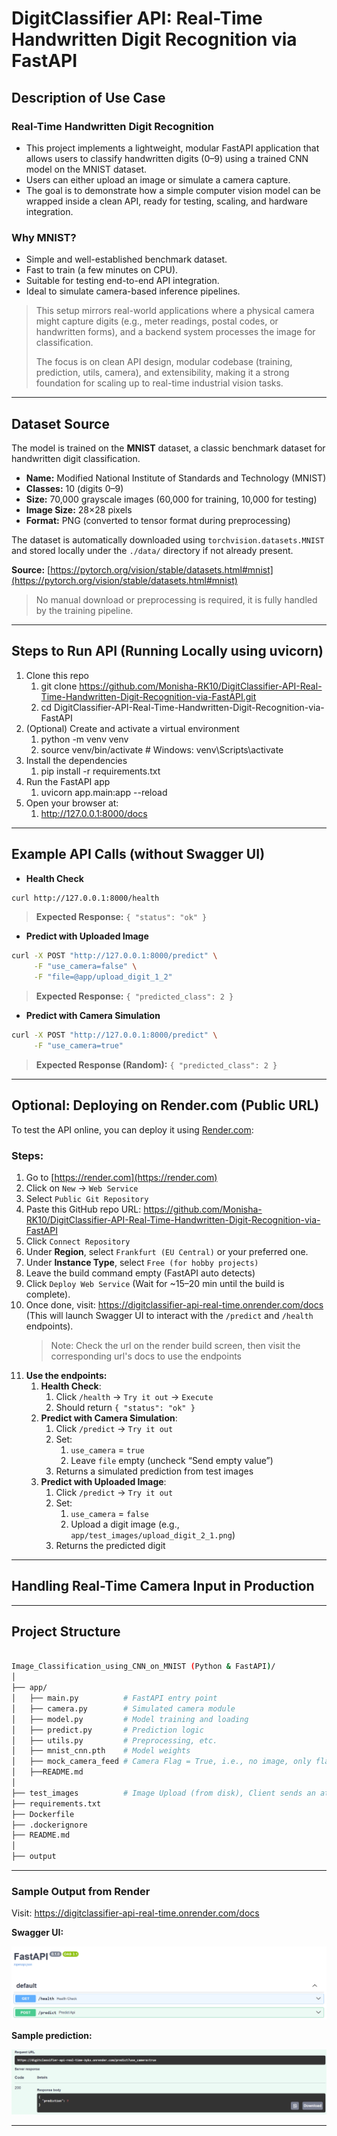 # DigitClassifier API: Real-Time Handwritten Digit Recognition via FastAPI

## Description of Use Case

### Real-Time Handwritten Digit Recognition

- This project implements a lightweight, modular FastAPI application that allows users to classify handwritten digits (0–9) using a trained CNN model on the MNIST dataset.
- Users can either upload an image or simulate a camera capture.
- The goal is to demonstrate how a simple computer vision model can be wrapped inside a clean API, ready for testing, scaling, and hardware integration.

### Why MNIST?

- Simple and well-established benchmark dataset.
- Fast to train (a few minutes on CPU).
- Suitable for testing end-to-end API integration.
- Ideal to simulate camera-based inference pipelines.

> This setup mirrors real-world applications where a physical camera might capture digits (e.g., meter readings, postal codes, or handwritten forms), and a backend system processes the image for classification.
>
> The focus is on clean API design, modular codebase (training, prediction, utils, camera), and extensibility, making it a strong foundation for scaling up to real-time industrial vision tasks.

---

## Dataset Source

The model is trained on the **MNIST** dataset, a classic benchmark dataset for handwritten digit classification.

- **Name:** Modified National Institute of Standards and Technology (MNIST)
- **Classes:** 10 (digits 0–9)
- **Size:** 70,000 grayscale images (60,000 for training, 10,000 for testing)
- **Image Size:** 28×28 pixels
- **Format:** PNG (converted to tensor format during preprocessing)

The dataset is automatically downloaded using `torchvision.datasets.MNIST` and stored locally under the `./data/` directory if not already present.

**Source:**  [https://pytorch.org/vision/stable/datasets.html#mnist](https://pytorch.org/vision/stable/datasets.html#mnist)

> No manual download or preprocessing is required, it is fully handled by the training pipeline.

---

## Steps to Run API (Running Locally using uvicorn)

1. Clone this repo
   1. git clone https://github.com/Monisha-RK10/DigitClassifier-API-Real-Time-Handwritten-Digit-Recognition-via-FastAPI.git
   2. cd DigitClassifier-API-Real-Time-Handwritten-Digit-Recognition-via-FastAPI
2. (Optional) Create and activate a virtual environment
   1. python -m venv venv
   2. source venv/bin/activate  # Windows: venv\Scripts\activate
3. Install the dependencies
   1. pip install -r requirements.txt
4. Run the FastAPI app
   1. uvicorn app.main:app --reload
5. Open your browser at:
   1. http://127.0.0.1:8000/docs

---

## Example API Calls (without Swagger UI)

- **Health Check**

```bash
curl http://127.0.0.1:8000/health
```
> **Expected Response:** `{ "status": "ok" }`

- **Predict with Uploaded Image**
  
```bash
curl -X POST "http://127.0.0.1:8000/predict" \
     -F "use_camera=false" \
     -F "file=@app/upload_digit_1_2"
```
> **Expected Response:** `{ "predicted_class": 2 }`

- **Predict with Camera Simulation**

```bash
curl -X POST "http://127.0.0.1:8000/predict" \
     -F "use_camera=true"
```
> **Expected Response (Random):** `{ "predicted_class": 2 }`

---

## Optional: Deploying on Render.com (Public URL)

To test the API online, you can deploy it using [Render.com](https://render.com/):

### Steps:

  1. Go to [https://render.com](https://render.com)
  2. Click on `New` → `Web Service`
  3. Select `Public Git Repository`
  4. Paste this GitHub repo URL: https://github.com/Monisha-RK10/DigitClassifier-API-Real-Time-Handwritten-Digit-Recognition-via-FastAPI 
  5. Click `Connect Repository`
  6. Under **Region**, select `Frankfurt (EU Central)` or your preferred one.
  7. Under **Instance Type**, select `Free (for hobby projects)`
  8. Leave the build command empty (FastAPI auto detects)
  9. Click `Deploy Web Service` (Wait for ~15–20 min until the build is complete).
  10. Once done, visit: https://digitclassifier-api-real-time.onrender.com/docs (This will launch Swagger UI to interact with the `/predict` and `/health` endpoints).
      > Note: Check the url on the render build screen, then visit the corresponding url's docs to use the endpoints
  12. **Use the endpoints:**
      1. **Health Check**:
           1. Click `/health` → `Try it out` → `Execute`
           2. Should return `{ "status": "ok" }`
      2. **Predict with Camera Simulation**:
           1. Click `/predict` → `Try it out`
           2. Set:
              1. `use_camera` = `true`
              2. Leave `file` empty (uncheck “Send empty value”)
          3. Returns a simulated prediction from test images
      3. **Predict with Uploaded Image**:
         1. Click `/predict` → `Try it out`
         2. Set:
            1. `use_camera` = `false`
            2. Upload a digit image (e.g., `app/test_images/upload_digit_2_1.png`)
         3. Returns the predicted digit





---

## Handling Real-Time Camera Input in Production

---

## Project Structure

```bash

Image_Classification_using_CNN_on_MNIST (Python & FastAPI)/
│
├── app/
│   ├── main.py          # FastAPI entry point
│   ├── camera.py        # Simulated camera module
│   ├── model.py         # Model training and loading
│   ├── predict.py       # Prediction logic
│   ├── utils.py         # Preprocessing, etc.
│   ├── mnist_cnn.pth    # Model weights
│   ├── mock_camera_feed # Camera Flag = True, i.e., no image, only flag
│   ├──README.md        
│
├── test_images          # Image Upload (from disk), Client sends an attached image file i.e., Camera Flag = False
├── requirements.txt
├── Dockerfile
├── .dockerignore
├── README.md
│
├── output 

```
---
### Sample Output from Render

Visit: https://digitclassifier-api-real-time.onrender.com/docs

**Swagger UI:**

![Swagger UI Screenshot](output/swagger_ui.png)

**Sample prediction:**

![Prediction result](output/predict_output.png)

---
